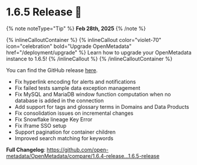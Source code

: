# 1.6.5 Release 🎉

{% note noteType="Tip" %}
**Feb 28th, 2025**
{% /note %}

{% inlineCalloutContainer %}
{% inlineCallout
color="violet-70"
icon="celebration"
bold="Upgrade OpenMetadata"
href="/deployment/upgrade" %}
Learn how to upgrade your OpenMetadata instance to 1.6.5!
{% /inlineCallout %}
{% /inlineCalloutContainer %}

You can find the GitHub release [here](https://github.com/open-metadata/OpenMetadata/releases/tag/1.6.5-release).

- Fix hyperlink encoding for alerts and notifications  
- Fix failed tests sample data exception management  
- Fix MySQL and MariaDB window function computation when no database is added in the connection  
- Add support for tags and glossary terms in Domains and Data Products  
- Fix consolidation issues on incremental changes  
- Fix Snowflake lineage Key Error  
- Fix iframe SSO setup  
- Support pagination for container children  
- Improved search matching for keywords

**Full Changelog**: https://github.com/open-metadata/OpenMetadata/compare/1.6.4-release...1.6.5-release
